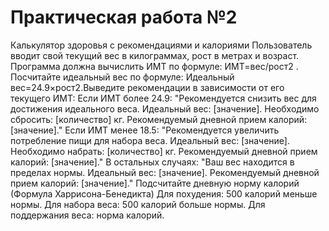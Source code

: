 # Практическая работа №2
Калькулятор здоровья с рекомендациями и калориями
Пользователь вводит свой текущий вес в килограммах, рост в метрах и возраст.
Программа должна вычислить ИМТ по формуле: ИМТ=вес/рост2 .
Посчитайте идеальный вес по формуле: Идеальный вес=24.9×рост2.Выведите рекомендации в зависимости от его текущего ИМТ:
Если ИМТ более 24.9: "Рекомендуется снизить вес для достижения идеального веса. Идеальный вес: [значение]. Необходимо сбросить: [количество] кг. Рекомендуемый дневной прием калорий: [значение]."
Если ИМТ менее 18.5: "Рекомендуется увеличить потребление пищи для набора веса. Идеальный вес: [значение]. Необходимо набрать: [количество] кг. Рекомендуемый дневной прием калорий: [значение]."
В остальных случаях: "Ваш вес находится в пределах нормы. Идеальный вес: [значение]. Рекомендуемый дневной прием калорий: [значение]."
Подсчитайте дневную норму калорий (Формула Харрисона-Бенедикта)
Для похудения: 500 калорий меньше нормы.
Для набора веса: 500 калорий больше нормы.
Для поддержания веса: норма калорий.
